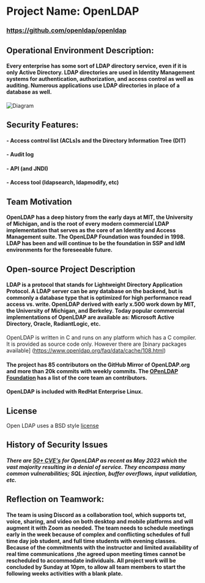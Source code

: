 # Project Name:  OpenLDAP
### https://github.com/openldap/openldap

## Operational Environment Description:
#### Every enterprise has some sort of LDAP directory service, even if it is only Active Directory.  LDAP directories are used in Identity Management systems for authentication, authorization, and access control as well as auditing.  Numerous applications use LDAP directories in place of a database as well.  

![Diagram](https://github.com/bartelsjoshuac/SOA/blob/main/Systems%20Engineering%20VIew.drawio.svg)
## Security Features:
#### - Access control list (ACLs)s and the Directory Information Tree (DIT)
#### - Audit log
#### - API (and JNDI)
#### - Access tool (ldapsearch, ldapmodify, etc)

## Team Motivation
#### OpenLDAP has a deep history from the early days at MIT, the University of Michigan, and is the root of every modern commercial LDAP implementation that serves as the core of an Identity and Access Management suite.  The OpenLDAP Foundation was founded in 1998.  LDAP has been and will continue to be the foundation in SSP and IdM environments for the foreseeable future.

## Open-source Project Description
#### LDAP is a protocol that stands for Lightweight Directory Application Protocol.  A LDAP server can be any database on the backend, but is commonly a database type that is optimized for high performance read access vs. write.  OpenLDAP derived with early x.500 work down by MIT, the University of Michigan, and Berkeley.  Today popular commercial implementations of OpenLDAP are available as: Microsoft Active Directory, Oracle, RadiantLogic, etc.

OpenLDAP is written in C and runs on any platform which has a C compiler.  It is provided as source code only.  However there are [binary packages available] (https://www.openldap.org/faq/data/cache/108.html)
#### The project has 85 contributors on the GitHub Mirror of OpenLDAP.org and more than 20k commits with weekly commits.  The [OPenLDAP Foundation](https://www.openldap.org/project/) has a list of the core team an contributors.  
#### OpenLDAP is included with RedHat Enterprise Linux.

## License
Open LDAP uses a BSD style [license](https://www.openldap.org/software/release/license.html)

## History of Security Issues
#####  There are [50+ CVE's](https://www.cvedetails.com/vulnerability-list/vendor_id-439/Openldap.html) for OpenLDAP as recent as May 2023 which the vast majority resulting in a denial of service.  They encompass many common vulnerabilities; SQL injection, buffer overflows, input validation, etc.

## Reflection on Teamwork:
#### The team is using Discord as a collaboration tool, which supports txt, voice, sharing, and video on both desktop and mobile platforms and will augment it with Zoom as needed.  The team needs to schedule meetings early in the week because of complex and conflicting schedules of full time day job student, and full time students with evening classes.  Because of the commitments with the instructor and limited availability of real time communications ,the agreed upon meeting times cannot be rescheduled to accommodate individuals.  All project work will be concluded by Sunday at 10pm, to allow all team members to start the following weeks activities with a blank plate.

